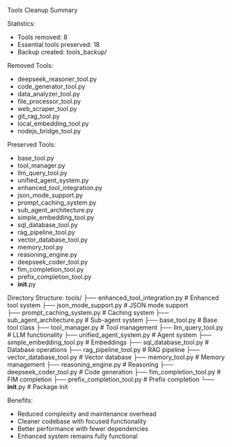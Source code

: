 
Tools Cleanup Summary

Statistics:
- Tools removed: 8
- Essential tools preserved: 18
- Backup created: tools_backup/

Removed Tools:
- deepseek_reasoner_tool.py
- code_generator_tool.py
- data_analyzer_tool.py
- file_processor_tool.py
- web_scraper_tool.py
- git_rag_tool.py
- local_embedding_tool.py
- nodejs_bridge_tool.py

Preserved Tools:
- base_tool.py
- tool_manager.py
- llm_query_tool.py
- unified_agent_system.py
- enhanced_tool_integration.py
- json_mode_support.py
- prompt_caching_system.py
- sub_agent_architecture.py
- simple_embedding_tool.py
- sql_database_tool.py
- rag_pipeline_tool.py
- vector_database_tool.py
- memory_tool.py
- reasoning_engine.py
- deepseek_coder_tool.py
- fim_completion_tool.py
- prefix_completion_tool.py
- __init__.py

Directory Structure:
tools/
├── enhanced_tool_integration.py    # Enhanced tool system
├── json_mode_support.py           # JSON mode support  
├── prompt_caching_system.py       # Caching system
├── sub_agent_architecture.py      # Sub-agent system
├── base_tool.py                   # Base tool class
├── tool_manager.py                # Tool management
├── llm_query_tool.py              # LLM functionality
├── unified_agent_system.py        # Agent system
├── simple_embedding_tool.py       # Embeddings
├── sql_database_tool.py           # Database operations
├── rag_pipeline_tool.py           # RAG pipeline
├── vector_database_tool.py        # Vector database
├── memory_tool.py                 # Memory management
├── reasoning_engine.py            # Reasoning
├── deepseek_coder_tool.py         # Code generation
├── fim_completion_tool.py         # FIM completion
├── prefix_completion_tool.py      # Prefix completion
└── __init__.py                    # Package init

Benefits:
- Reduced complexity and maintenance overhead
- Cleaner codebase with focused functionality
- Better performance with fewer dependencies
- Enhanced system remains fully functional
